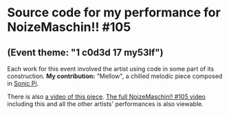 # Source code for my performance for NoizeMaschin!! #105
## (Event theme: "1 c0d3d 17 my53lf")

Each work for this event involved the artist using code in some part of its construction.
**My contribution:** "Mellow", a chilled melodic piece composed in [Sonic Pi](https://sonic-pi.net/).

There is also [a video of this piece](https://youtu.be/0qeX0dAja4Y).
[The full NoizeMaschin!! #105 video](https://youtu.be/xZ3bTW9gr0w) including this and all the other artists' performances is also viewable.

